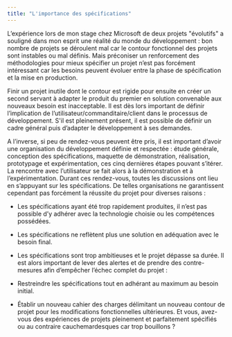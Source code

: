 ```yaml
---
title: "L'importance des spécifications"
---
```


L’expérience lors de mon stage chez Microsoft de deux projets "évolutifs" a souligné dans mon esprit une réalité du monde du développement : bon nombre de projets se déroulent mal car le contour fonctionnel des projets sont instables ou mal définis. Mais préconiser un renforcement des méthodologies pour mieux spécifier un projet n’est pas forcément intéressant car les besoins peuvent évoluer entre la phase de spécification et la mise en production.

Finir un projet inutile dont le contour est rigide pour ensuite en créer un second servant à adapter le produit du premier en solution convenable aux nouveaux besoin est inacceptable. Il est dès lors important de définir l’implication de l’utilisateur/commanditaire/client dans le processus de développement. S'il est pleinement présent, il est possible de définir un cadre général puis d’adapter le développement à ses demandes.

A l’inverse, si peu de rendez-vous peuvent être pris, il est important d’avoir une organisation du développement définie et respectée : étude générale, conception des spécifications, maquette de démonstration, réalisation, prototypage et expérimentation, ces cinq dernières étapes pouvant s’itérer. La rencontre avec l’utilisateur se fait alors à la démonstration et à l’expérimentation. Durant ces rendez-vous, toutes les discussions ont lieu en s’appuyant sur les spécifications. De telles organisations ne garantissent cependant pas forcément la réussite du projet pour diverses raisons :

- Les spécifications ayant été trop rapidement produites, il n’est pas possible d’y adhérer avec la technologie choisie ou les compétences possédées.
- Les spécifications ne reflètent plus une solution en adéquation avec le besoin final.
- Les spécifications sont trop ambitieuses et le projet dépasse sa durée. Il est alors important de lever des alertes et de prendre des contre-mesures afin d’empêcher l’échec complet du projet :

- Restreindre les spécifications tout en adhérant au maximum au besoin initial.
- Établir un nouveau cahier des charges délimitant un nouveau contour de projet pour les modifications fonctionnelles ultérieures. Et vous, avez-vous des expériences de projets pleinement et parfaitement spécifiés ou au contraire cauchemardesques car trop bouillons ?
